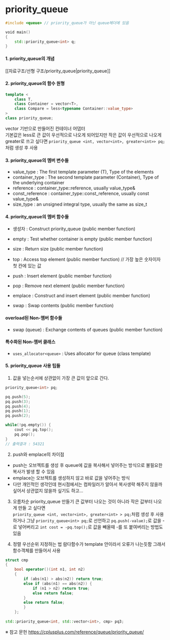 # priority_queue

```C++
#include <queue> // priority_queue가 아닌 queue헤더에 있음

void main()
{
	std::priority_queue<int> q;
}
```

#### 1. priority_queue의 개념
[[자료구조/선형 구조/priority_queue|priority_queue]]

#### 2. priority_queue의 함수 원형
```C++
template <
	class T, 
	class Container = vector<T>,  
	class Compare = less<typename Container::value_type> 
> 
class priority_queue;
```
vector 기반으로 만들어진 컨테이너 어댑터  
기본값은 less로 큰 값이 우선적으로 나오게 되어있지만 작은 값이 우선적으로 나오게 greater로 쓰고 싶다면 `priority_queue <int, vector<int>, greater<int>> pq;`처럼 생성 후 사용

#### 3. priority_queue의 멤버 변수들
- value_type : The first template parameter (T),	Type of the elements
- container_type : The second template parameter (Container), Type of the underlying container
- reference : container_type::reference, usually value_type&
- const_reference : container_type::const_reference,	usually const value_type&
- size_type : an unsigned integral type, usually the same as size_t

#### 4. priority_queue의 멤버 함수들
- 생성자 : Construct priority_queue (public member function)

- empty : Test whether container is empty (public member function)
- size : Return size (public member function)
- top : Access top element (public member function) // 가장 높은 숫자이자 첫 칸에 있는 값

- push : Insert element (public member function)
- pop : Remove next element (public member function)
 
- emplace : Construct and insert element (public member function)
- swap : Swap contents (public member function)

#### overload된 Non-멤버 함수들
- swap (queue) : Exchange contents of queues (public member function)

#### 특수화된 Non-멤버 클래스
- `uses_allocator<queue>` : Uses allocator for queue (class template)

#### 5. priority_queue 사용 팁들
1) 값을 넣는순서에 상관없이 가장 큰 값이 앞으로 간다.
```C++
priority_queue<int> pq;

pq.push(5);
pq.push(3);
pq.push(4);
pq.push(1);
pq.push(2);

while(!pq.empty()) {
	cout << pq.top();
	pq.pop();
}
// 출력결과 : 54321
```

2) push와 emplace의 차이점
- push는 오브젝트를 생성 후 queue에 값을 복사해서 넣어주는 방식으로 불필요한 복사가 발생 할 수 있음
- emplace는 오브젝트를 생성하지 않고 바로 값을 넣어주는 방식
- 다만 개인적인 생각인데 현시점에서는 컴파일러가 알아서 복사생략 해주지 않을까 싶어서 상관없지 않을까 싶기도 하고...

3) 오름차순 priority_queue 만들기
큰 값부터 나오는 것이 아니라 작은 값부터 나오게 만들 고 싶다면  
`priority_queue <int, vector<int>, greater<int> > pq;`처럼 생성 후 사용하거나
그냥 `priority_queue<int> pq;`로 선언하고 `pq.push(-value);`로 값을 -로 넣어버리고
`int cost = -pq.top();`로 값을 빼올때 -를 또 붙여버리는 방법도 있음

4) 정렬 우선순위 지정하는 법
람다함수가 template 안이라서 오류가 나는듯함
그래서 함수객체를 만들어서 사용
```C++
struct cmp 
{ 
	bool operator()(int n1, int n2) 
	{ 
		if (abs(n1) > abs(n2)) return true;
		else if (abs(n1) == abs(n2)) {
			if (n1 > n2) return true; 
			else return false; 
		} 
		else return false; 
		} 
	}; 
	
std::priority_queue<int, std::vector<int>, cmp> pq3;
```



※ 참고 문헌
https://cplusplus.com/reference/queue/priority_queue/